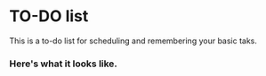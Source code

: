 # TO-DO list
This is a to-do list for scheduling and remembering your basic taks.
### Here's what it looks like. 

